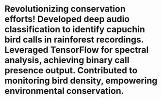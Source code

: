 # Revolutionizing conservation efforts! Developed deep audio classification to identify capuchin bird calls in rainforest recordings. Leveraged TensorFlow for spectral analysis, achieving binary call presence output. Contributed to monitoring bird density, empowering environmental conservation.
